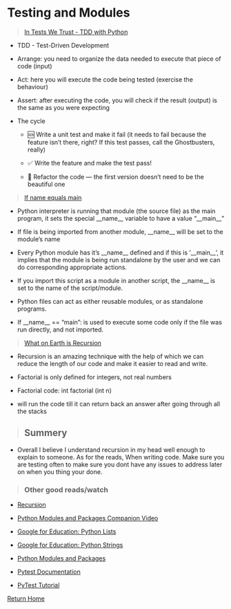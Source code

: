 # Testing and Modules

> [In Tests We Trust - TDD with Python](https://code.likeagirl.io/in-tests-we-trust-tdd-with-python-af69f47e6932)

* TDD - Test-Driven Development

* Arrange: you need to organize the data needed to execute that piece of code (input)

* Act: here you will execute the code being tested (exercise the behaviour)

* Assert: after executing the code, you will check if the result (output) is the same as you were expecting

* The cycle
  * 🆘 Write a unit test and make it fail (it needs to fail because the feature isn’t there, right? If this test passes, call the Ghostbusters, really)

  * ✅ Write the feature and make the test pass!

  * 🔵 Refactor the code — the first version doesn’t need to be the beautiful one


> [If name equals main](https://www.geeksforgeeks.org/what-does-the-if-__name__-__main__-do/)

*  Python interpreter is running that module (the source file) as the main program, it sets the special \_\_name__ variable to have a value “\_\_main__”

* If file is being imported from another module, \_\_name__ will be set to the module’s name

* Every Python module has it’s \_\_name__ defined and if this is ‘\_\_main__’, it implies that the module is being run standalone by the user and we can do corresponding appropriate actions.

* If you import this script as a module in another script, the \_\_name__ is set to the name of the script/module.

* Python files can act as either reusable modules, or as standalone programs.

* If \_\_name__ == “main”: is used to execute some code only if the file was run directly, and not imported.


> [What on Earth is Recursion](https://www.youtube.com/watch?v=Mv9NEXX1VHc)

* Recursion is an amazing technique with the help of which we can reduce the length of our code and make it easier to read and write.

* Factorial is only defined for integers, not real numbers

* Factorial code:
int factorial (int n)

* will run the code till it can return back an answer after going through all the stacks

> ## Summery

* Overall I believe I understand recursion in my head well enough to explain to someone. As for the reads, When writing code. Make sure you are testing often to make sure you dont have any issues to address later on when you thing your done.

> ### Other good reads/watch

* [Recursion](https://www.geeksforgeeks.org/recursion/)

* [Python Modules and Packages Companion Video](https://realpython.com/courses/python-modules-packages/)

* [Google for Education: Python Lists](https://developers.google.com/edu/python/lists)

* [Google for Education: Python Strings](https://developers.google.com/edu/python/strings)

* [Python Modules and Packages](https://realpython.com/python-modules-packages/)

* [Pytest Documentation](https://docs.pytest.org/en/latest/)

* [PyTest Tutorial](https://www.guru99.com/pytest-tutorial.html)


[Return Home](../README.md)
